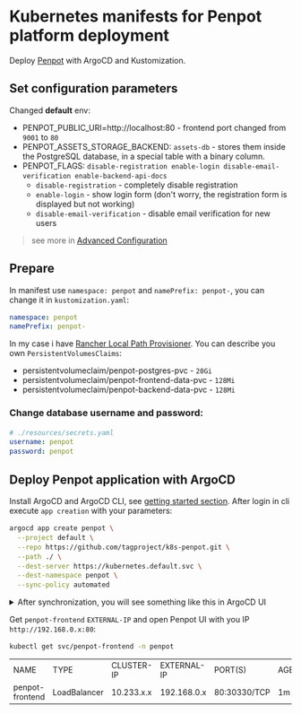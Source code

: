 # Kubernetes manifests for Penpot platform deployment

Deploy [Penpot](https://penpot.app/) with ArgoCD and Kustomization.

## Set configuration parameters

Changed **default** env:

- PENPOT_PUBLIC_URI=http://localhost:80 - frontend port changed from `9001` to `80`
- PENPOT_ASSETS_STORAGE_BACKEND: `assets-db` - stores them inside the PostgreSQL database, in a special table with a binary column.
- PENPOT_FLAGS: `disable-registration enable-login disable-email-verification enable-backend-api-docs`
  - `disable-registration` - completely disable registration
  - `enable-login` - show login form (don't worry, the registration form is displayed but not working)
  - `disable-email-verification` - disable email verification for new users

> see more in [Advanced Configuration](https://help.penpot.app/technical-guide/configuration/)

## Prepare

In manifest use `namespace: penpot` and `namePrefix: penpot-`, you can change it in `kustomization.yaml`:

```yaml
namespace: penpot
namePrefix: penpot-
```

In my case i have [Rancher Local Path Provisioner](https://github.com/rancher/local-path-provisioner). You can describe you own `PersistentVolumesClaims`:

- persistentvolumeclaim/penpot-postgres-pvc - `20Gi`
- persistentvolumeclaim/penpot-frontend-data-pvc - `128Mi`
- persistentvolumeclaim/penpot-backend-data-pvc - `128Mi`

### Change database username and password:

```yaml
# ./resources/secrets.yaml
username: penpot
password: penpot
```

## Deploy Penpot application with ArgoCD

Install ArgoCD and ArgoCD CLI, see [getting started section](https://argo-cd.readthedocs.io/en/stable/getting_started/). After login in cli execute `app creation` with your parameters:

```sh
argocd app create penpot \
  --project default \
  --repo https://github.com/tagproject/k8s-penpot.git \
  --path ./ \
  --dest-server https://kubernetes.default.svc \
  --dest-namespace penpot \
  --sync-policy automated
```

<details>
<summary>After synchronization, you will see something like this in ArgoCD UI</summary>

![image info](./media/screenshots/penpot-argocd-sync.png)

</details>

Get `penpot-frontend` `EXTERNAL-IP` and open Penpot UI with you IP `http://192.168.0.x:80`:

```sh
kubectl get svc/penpot-frontend -n penpot
```

|                 |              |            |             |              |     |
| --------------- | ------------ | ---------- | ----------- | ------------ | --- |
| NAME            | TYPE         | CLUSTER-IP | EXTERNAL-IP | PORT(S)      | AGE |
| penpot-frontend | LoadBalancer | 10.233.x.x | 192.168.0.x | 80:30330/TCP | 1m  |
